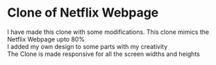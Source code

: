 # Clone of Netflix Webpage
I have made this clone with some modifications. This clone mimics the Netflix Webpage upto 80% <br>
I added my own design to some parts with my creativity <br>
The Clone is made responsive for all the screen widths and heights
